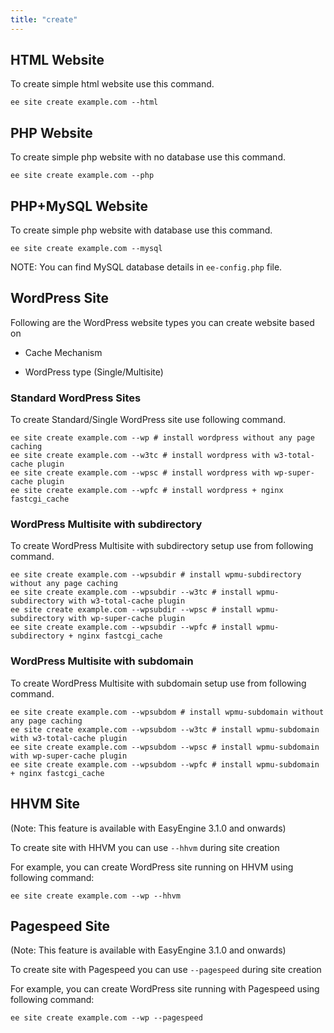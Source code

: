 ```yaml
---
title: "create"
---
```


## HTML Website

To create simple html website use this command.


	ee site create example.com --html

## PHP Website

To create simple php website with no database use this command.

	ee site create example.com --php

## PHP+MySQL Website

To create simple php website with database use this command.

	ee site create example.com --mysql

NOTE: You can find MySQL database details in `ee-config.php` file.

## WordPress Site

Following are the WordPress website types you can create website based on

- Cache Mechanism

- WordPress type (Single/Multisite)

### Standard WordPress Sites

To create Standard/Single WordPress site use following command.

	ee site create example.com --wp # install wordpress without any page caching
	ee site create example.com --w3tc # install wordpress with w3-total-cache plugin
	ee site create example.com --wpsc # install wordpress with wp-super-cache plugin
	ee site create example.com --wpfc # install wordpress + nginx fastcgi_cache

### WordPress Multisite with subdirectory

To create WordPress Multisite with subdirectory setup use from following command.

	ee site create example.com --wpsubdir # install wpmu-subdirectory without any page caching
	ee site create example.com --wpsubdir --w3tc # install wpmu-subdirectory with w3-total-cache plugin
	ee site create example.com --wpsubdir --wpsc # install wpmu-subdirectory with wp-super-cache plugin
	ee site create example.com --wpsubdir --wpfc # install wpmu-subdirectory + nginx fastcgi_cache


### WordPress Multisite with subdomain

To create WordPress Multisite with subdomain setup use from following command.

	ee site create example.com --wpsubdom # install wpmu-subdomain without any page caching
	ee site create example.com --wpsubdom --w3tc # install wpmu-subdomain with w3-total-cache plugin
	ee site create example.com --wpsubdom --wpsc # install wpmu-subdomain with wp-super-cache plugin
	ee site create example.com --wpsubdom --wpfc # install wpmu-subdomain + nginx fastcgi_cache

## HHVM Site

(Note: This feature is available with EasyEngine 3.1.0 and onwards)

To create site with HHVM you can use `--hhvm` during site creation

For example, you can create WordPress site running on HHVM using following command:

	ee site create example.com --wp --hhvm

## Pagespeed Site

(Note: This feature is available with EasyEngine 3.1.0 and onwards)

To create site with Pagespeed you can use `--pagespeed` during site creation

For example, you can create WordPress site running with Pagespeed using following command:
	
	ee site create example.com --wp --pagespeed


